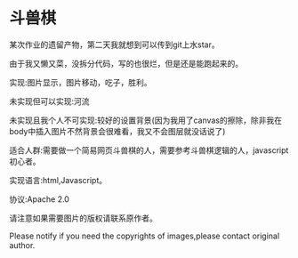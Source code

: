 # 斗兽棋

某次作业的遗留产物，第二天我就想到可以传到git上水star。

由于我又懒又菜，没拆分代码，写的也很烂，但是还是能跑起来的。

实现:图片显示，图片移动，吃子，胜利。

未实现但可以实现:河流

未实现且我个人不可实现:较好的设置背景(因为我用了canvas的擦除，除非我在body中插入图片不然背景会很难看，我又不会图层就没话说了)

适合人群:需要做一个简易网页斗兽棋的人，需要参考斗兽棋逻辑的人，javascript初心者。

实现语言:html,Javascript。

协议:Apache 2.0

请注意如果需要图片的版权请联系原作者。

Please notify if you need the copyrights of images,please contact original author.
